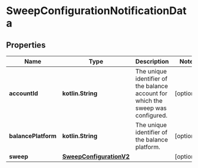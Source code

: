 
# SweepConfigurationNotificationData

## Properties
Name | Type | Description | Notes
------------ | ------------- | ------------- | -------------
**accountId** | **kotlin.String** | The unique identifier of the balance account for which the sweep was configured. |  [optional]
**balancePlatform** | **kotlin.String** | The unique identifier of the balance platform. |  [optional]
**sweep** | [**SweepConfigurationV2**](SweepConfigurationV2.md) |  |  [optional]



